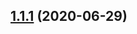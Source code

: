 ## [1.1.1](https://github.com/JonasKruckenberg/rollup-plugin-sri/compare/v1.1.0...v1.1.1) (2020-06-29)
